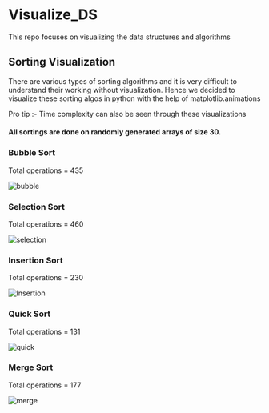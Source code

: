 # Visualize_DS
This repo focuses on visualizing the data structures and algorithms 

## Sorting Visualization 

There are various types of sorting algorithms and it is very difficult to understand their working without visualization.
Hence we decided to visualize these sorting algos in python with the help of matplotlib.animations

Pro tip :- Time complexity can also be seen through these visualizations

#### All sortings are done on randomly generated arrays of size 30.

### Bubble Sort
Total operations = 435 

![bubble](https://user-images.githubusercontent.com/46081301/79339497-9f94f880-7f46-11ea-9c7f-5059d65c87d2.gif)

### Selection Sort
Total operations = 460

![selection](https://user-images.githubusercontent.com/46081301/79339506-a3287f80-7f46-11ea-8dd1-fac20ec0e092.gif)

### Insertion Sort
Total operations = 230

![Insertion](https://user-images.githubusercontent.com/46081301/79339499-a15ebc00-7f46-11ea-9348-8a86af034180.gif)

### Quick Sort
Total operations = 131

![quick](https://user-images.githubusercontent.com/46081301/79339503-a28fe900-7f46-11ea-9394-137c927c13f4.gif)

### Merge Sort
Total operations = 177

![merge](https://user-images.githubusercontent.com/46081301/79339502-a1f75280-7f46-11ea-8d21-d86ad6e607d6.gif)
